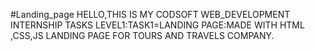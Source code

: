 #Landing_page
HELLO,THIS IS MY CODSOFT WEB_DEVELOPMENT INTERNSHIP TASKS
LEVEL1:TASK1=LANDING PAGE:MADE WITH HTML ,CSS,JS
LANDING PAGE FOR TOURS AND TRAVELS COMPANY.
